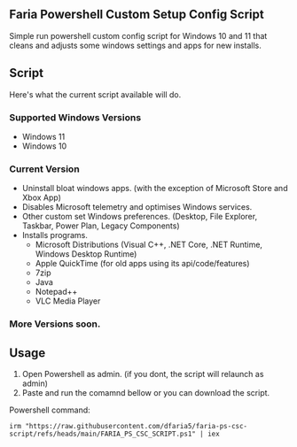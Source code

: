 ## Faria Powershell Custom Setup Config Script
Simple run powershell custom config script for Windows 10 and 11 that cleans and adjusts some windows settings and apps for new installs.

## Script
Here's what the current script available will do.
### Supported Windows Versions
- Windows 11
- Windows 10

### Current Version
- Uninstall bloat windows apps. (with the exception of Microsoft Store and Xbox App)
- Disables Microsoft telemetry and optimises Windows services.
- Other custom set Windows preferences. (Desktop, File Explorer, Taskbar, Power Plan, Legacy Components)
- Installs programs.
  - Microsoft Distributions (Visual C++, .NET Core, .NET Runtime, Windows Desktop Runtime)
  - Apple QuickTime (for old apps using its api/code/features)
  - 7zip
  - Java
  - Notepad++
  - VLC Media Player

### More Versions soon.

## Usage
1. Open Powershell as admin. (if you dont, the script will relaunch as admin)
2. Paste and run the comamnd bellow or you can download the script.

Powershell command:
```
irm "https://raw.githubusercontent.com/dfaria5/faria-ps-csc-script/refs/heads/main/FARIA_PS_CSC_SCRIPT.ps1" | iex
```
